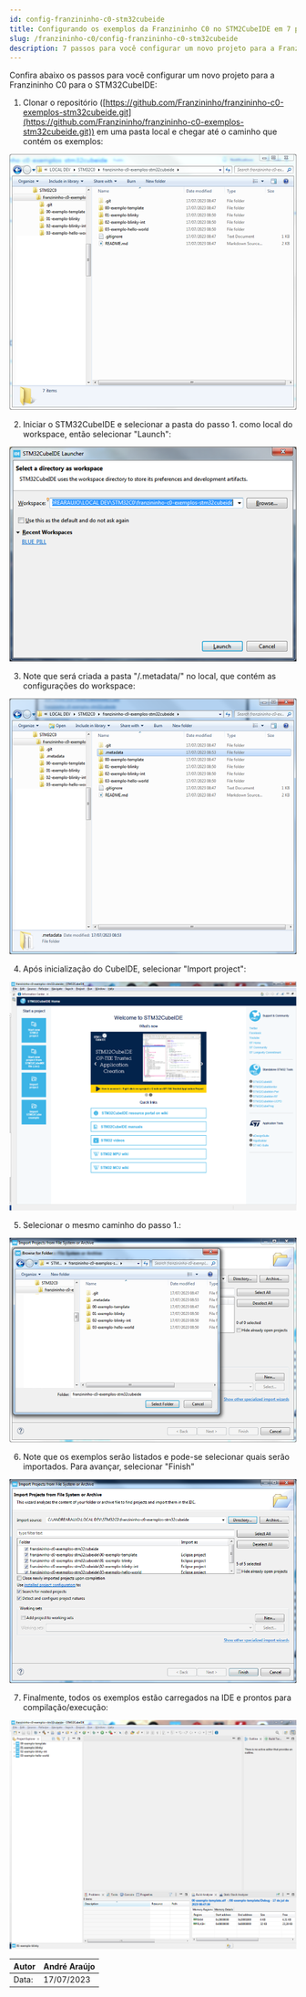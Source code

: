 ```yaml
---
id: config-franzininho-c0-stm32cubeide
title: Configurando os exemplos da Franzininho C0 no STM2CubeIDE em 7 passos
slug: /franzininho-c0/config-franzininho-c0-stm32cubeide
description: 7 passos para você configurar um novo projeto para a Franzininho C0
---
```


Confira abaixo os passos para você configurar um novo projeto para a Franzininho C0 para o STM32CubeIDE:

1. Clonar o repositório ([https://github.com/Franzininho/franzininho-c0-exemplos-stm32cubeide.git](https://github.com/Franzininho/franzininho-c0-exemplos-stm32cubeide.git)) em uma pasta local e chegar até o caminho que contém os exemplos:

![](img/config-stm32cubeide/1.png)

2. Iniciar o STM32CubeIDE e selecionar a pasta do passo 1. como local do workspace, então selecionar "Launch":

![](img/config-stm32cubeide/2.png)

3. Note que será criada a pasta "/.metadata/" no local, que contém as configurações do workspace:

![](img/config-stm32cubeide/3.png)

4. Após inicialização do CubeIDE, selecionar "Import project":

![](img/config-stm32cubeide/4.png)

5. Selecionar o mesmo caminho do passo 1.:

![](img/config-stm32cubeide/5.png)

6. Note que os exemplos serão listados e pode-se selecionar quais serão importados. Para avançar, selecionar "Finish"

![](img/config-stm32cubeide/6.png)

7. Finalmente, todos os exemplos estão carregados na IDE e prontos para compilação/execução:

![](img/config-stm32cubeide/7.png)


| Autor | André Araújo |
|-------|-------------|
| Data: | 17/07/2023  |